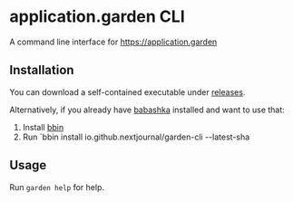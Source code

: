 # application.garden CLI

A command line interface for https://application.garden

## Installation

You can download a self-contained executable under [releases](https://github.com/nextjournal/garden-cli/releases).

Alternatively, if you already have [babashka](https://babashka.org) installed and want to use that:

1. Install [bbin](https://github.com/babashka/bbin)
2. Run `bbin install io.github.nextjournal/garden-cli --latest-sha

## Usage

Run `garden help` for help.
